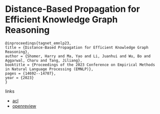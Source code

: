# Distance-Based Propagation for Efficient Knowledge Graph Reasoning

```
@inproceedings{tagnet_emnlp23,
title = {Distance-Based Propagation for Efficient Knowledge Graph Reasoning},
author = {Shomer, Harry and Ma, Yao and Li, Juanhui and Wu, Bo and Aggarwal, Charu and Tang, Jiliang},
booktitle = {Proceedings of the 2023 Conference on Empirical Methods in Natural Language Processing (EMNLP)},
pages = {14692--14707},
year = {2023}
}
```

links
- [acl](https://aclanthology.org/2023.emnlp-main.908)
- [openreview](https://openreview.net/forum?id=4Jnjap7NSx)
